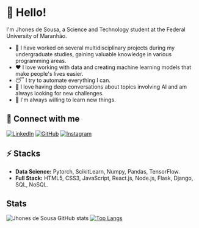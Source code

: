 # 👋 Hello!

I'm Jhones de Sousa, a Science and Technology student at the Federal University of Maranhão.

* 🔭 I have worked on several multidisciplinary projects during my undergraduate studies, gaining valuable knowledge in various programming areas.
* ❤️ I love working with data and creating machine learning models that make people's lives easier.
* 😴 I try to automate everything I can.
* 💬 I love having deep conversations about topics involving AI and am always looking for new challenges.
* 📘 I'm always willing to learn new things.

## 🔗 Connect with me
[![LinkedIn](https://img.shields.io/badge/linkedin-%230077B5.svg?style=for-the-badge&logo=linkedin&logoColor=white)](https://www.linkedin.com/in/jhones-soares/)
[![GitHub](https://img.shields.io/badge/github-%23121011.svg?style=for-the-badge&logo=github&logoColor=white)](https://github.com/Jhones257)
[![Instagram](https://img.shields.io/badge/Instagram-%23E4405F.svg?style=for-the-badge&logo=Instagram&logoColor=white)](https://www.instagram.com/jhonees_souza/)

## ⚡ Stacks

* **Data Science:** Pytorch, ScikitLearn, Numpy, Pandas, TensorFlow.
* **Full Stack:** HTML5, CSS3, JavaScript, React.js, Node.js, Flask, Django, SQL, NoSQL.

## Stats
<!-- <div>
  <img src="https://img.shields.io/badge/NAME-COLOR?style=for-the-badge&logo=NAME&logoColor=black">
  <img src="https://img.shields.io/badge/NAME-COLOR?style=for-the-badge&logo=NAME&logoColor=white">
</div> -->
![Jhones de Sousa GitHub stats](https://github-readme-stats.vercel.app/api?username=Jhones257&theme=gruvbox&show_icons=true) 
[![Top Langs](https://github-readme-stats.vercel.app/api/top-langs/?username=Jhones257&theme=gruvbox&layout=compact)](https://github.com/Jhones257?tab=repositories)
